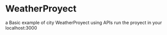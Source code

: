 # WeatherProyect
a  Basic example of city WeatherProyect using APIs
run the proyect in  your localhost:3000
